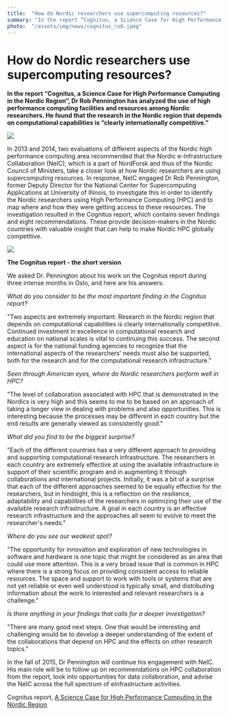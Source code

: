 ```yaml
---
title:  "How do Nordic researchers use supercomputing resources?" 
summary: "In the report “Cognitus, a Science Case for High Performance Computing in the Nordic Region”, Dr Rob Pennington has analyzed the use of high performance computing facilities and resources among Nordic researchers. He found that the research in the Nordic region that depends on computational capabilities is “clearly internationally competitive.”"
photo:  "/assets/img/news/cognitus_rob.jpeg"
---
```


How do Nordic researchers use supercomputing resources?
=======================================================

**In the report “Cognitus, a Science Case for High Performance Computing in the Nordic Region”, Dr Rob Pennington has analyzed the use of high performance computing facilities and resources among Nordic researchers. He found that the research in the Nordic region that depends on computational capabilities is “clearly internationally competitive.”**

<img class="smallpic" src="{{ site.baseurl }}/assets/img/news/cognitus_rob.jpeg"/>

In 2013 and 2014, two evaluations of different aspects of the Nordic high performance computing area recommended that the Nordic e-Infrastructure Collaboration (NeIC), which is a part of NordForsk and thus of the Nordic Council of Ministers, take a closer look at how Nordic researchers are using supercomputing resources. In response, NeIC engaged Dr Rob Pennington, former Deputy Director for the National Center for Supercomputing Applications at University of Illinois, to investigate this in order to identify the Nordic researchers using High Performance Computing (HPC) and to map where and how they were getting access to these resources. The investigation resulted in the Cognitus report, which contains seven findings and eight recommendations. These provide decision-makers in the Nordic countries with valuable insight that can help to make Nordic HPC globally competitive.

<img class="smallpic-left" src="{{ site.baseurl }}/assets/img/news/cognitus.jpg"/>

**The Cognitus report - the short version**

We asked Dr. Pennington about his work on the Cognitus report during three intense months in Oslo, and here are his answers:

*What do you consider to be the most important finding in the Cognitus report?*

"Two aspects are extremely important: Research in the Nordic region that depends on computational capabilities is clearly internationally competitive. Continued investment in excellence in computational research and education on national scales is vital to continuing this success. The second aspect is for the national funding agencies to recognize that the international aspects of the researchers' needs must also be supported, both for the research and for the computational research infrastructure."

*Seen through American eyes, where do Nordic researchers perform well in HPC?*

"The level of collaboration associated with HPC that is demonstrated in the Nordics is very high and this seems to me to be based on an approach of taking a longer view in dealing with problems and also opportunities. This is interesting because the processes may be different in each country but the end results are generally viewed as consistently good."

*What did you find to be the biggest surprise?*

"Each of the different countries has a very different approach to providing and supporting computational research infrastructure. The researchers in each country are extremely effective at using the available infrastructure in support of their scientific program and in augmenting it through collaborations and international projects. Initially, it was a bit of a surprise that each of the different approaches seemed to be equally effective for the researchers, but in hindsight, this is a reflection on the resilience, adaptability and capabilities of the researchers in optimizing their use of the available research infrastructure. A goal in each country is an effective research infrastructure and the approaches all seem to evolve to meet the researcher's needs."

*Where do you see our weakest spot?*

"The opportunity for innovation and exploration of new technologies in software and hardware is one topic that might be considered as an area that could use more attention. This is a very broad issue that is common in HPC where there is a strong focus on providing consistent access to reliable resources. The space and support to work with tools or systems that are not yet reliable or even well understood is typically small, and distributing information about the work to interested and relevant researchers is a challenge."

*Is there anything in your findings that calls for a deeper investigation?*

"There are many good next steps. One that would be interesting and challenging would be to develop a deeper understanding of the extent of the collaborations that depend on HPC and the effects on other research topics."

In the fall of 2015, Dr Pennington will continue his engagement with NeIC. His main role will be to follow up on recommendations on HPC collaboration from the report, look into opportunities for data collaboration, and advise the NeIC across the full spectrum of eInfrastructure activities.

Cognitus report, <a href="http://www.nordforsk.org/en/publications/publications_container/cognitus-a-science-case-for-high-performance-computing-in-the-nordic-region">A Science Case for High Performance Computing in the Nordic Region</a>
